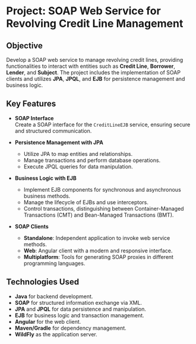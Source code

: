 # Project: SOAP Web Service for Revolving Credit Line Management

## Objective
Develop a SOAP web service to manage revolving credit lines, providing functionalities to interact with entities such as **Credit Line**, **Borrower**, **Lender**, and **Subject**. The project includes the implementation of SOAP clients and utilizes **JPA**, **JPQL**, and **EJB** for persistence management and business logic.

## Key Features

- **SOAP Interface**  
  Create a SOAP interface for the `CreditLineEJB` service, ensuring secure and structured communication.

- **Persistence Management with JPA**  
  - Utilize JPA to map entities and relationships.
  - Manage transactions and perform database operations.
  - Execute JPQL queries for data manipulation.

- **Business Logic with EJB**  
  - Implement EJB components for synchronous and asynchronous business methods.
  - Manage the lifecycle of EJBs and use interceptors.
  - Control transactions, distinguishing between Container-Managed Transactions (CMT) and Bean-Managed Transactions (BMT).

- **SOAP Clients**
  - **Standalone**: Independent application to invoke web service methods.
  - **Web**: Angular client with a modern and responsive interface.
  - **Multiplatform**: Tools for generating SOAP proxies in different programming languages.

## Technologies Used

- **Java** for backend development.
- **SOAP** for structured information exchange via XML.
- **JPA** and **JPQL** for data persistence and manipulation.
- **EJB** for business logic and transaction management.
- **Angular** for the web client.
- **Maven/Gradle** for dependency management.
- **WildFly** as the application server.
